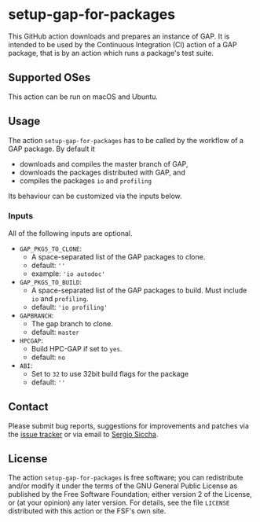 # setup-gap-for-packages

This GitHub action downloads and prepares an instance of GAP.
It is intended to be used by the Continuous Integration (CI) action of a GAP
package, that is by an action which runs a package's test suite.

## Supported OSes

This action can be run on macOS and Ubuntu.


## Usage

The action `setup-gap-for-packages` has to be called by the workflow of a GAP
package.
By default it
- downloads and compiles the master branch of GAP,
- downloads the packages distributed with GAP, and
- compiles the packages `io` and `profiling`

Its behaviour can be customized via the inputs below.

### Inputs

All of the following inputs are optional.

- `GAP_PKGS_TO_CLONE`:
   - A space-separated list of the GAP packages to clone.
   - default: `''`
   - example: `'io autodoc'`
- `GAP_PKGS_TO_BUILD`:
   - A space-separated list of the GAP packages to build. Must include
     `io` and `profiling`.
   - default: `'io profiling'`
- `GAPBRANCH`:
   - The gap branch to clone.
   - default: `master`
- `HPCGAP`:
   - Build HPC-GAP if set to `yes`.
   - default: `no`
- `ABI`:
   - Set to `32` to use 32bit build flags for the package
   - default: `''`

## Contact
Please submit bug reports, suggestions for improvements and patches via
the [issue tracker](https://github.com/gap-actions/setup-gap-for-packages/issues)
or via email to
[Sergio Siccha](mailto:siccha@mathematik.uni-kl.de).

## License
The action `setup-gap-for-packages` is free software; you can redistribute
and/or modify it under the terms of the GNU General Public License as published
by the Free Software Foundation; either version 2 of the License, or (at your
opinion) any later version. For details, see the file `LICENSE` distributed
with this action or the FSF's own site.
